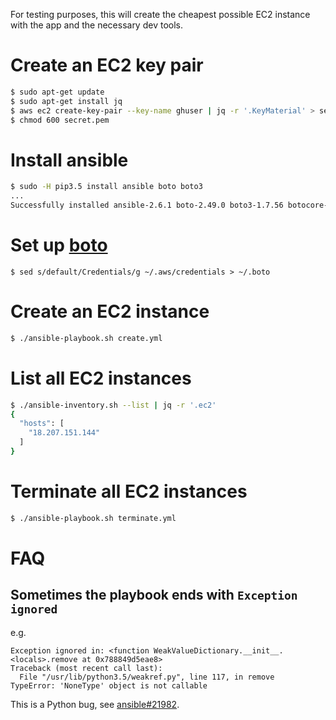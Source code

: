 For testing purposes, this will create the cheapest possible EC2 instance with the app and the
necessary dev tools.

# Create an EC2 key pair

```bash
$ sudo apt-get update
$ sudo apt-get install jq
$ aws ec2 create-key-pair --key-name ghuser | jq -r '.KeyMaterial' > secret.pem
$ chmod 600 secret.pem
```

# Install ansible

```bash
$ sudo -H pip3.5 install ansible boto boto3
...
Successfully installed ansible-2.6.1 boto-2.49.0 boto3-1.7.56 botocore-1.10.56 [...]
```

# Set up [boto](http://boto.cloudhackers.com/en/latest/getting_started.html)

```
$ sed s/default/Credentials/g ~/.aws/credentials > ~/.boto
```

# Create an EC2 instance

```bash
$ ./ansible-playbook.sh create.yml
```

# List all EC2 instances

```bash
$ ./ansible-inventory.sh --list | jq -r '.ec2'
{
  "hosts": [
    "18.207.151.144"
  ]
}
```

# Terminate all EC2 instances

```bash
$ ./ansible-playbook.sh terminate.yml
```

# FAQ

## Sometimes the playbook ends with `Exception ignored`

e.g.

```
Exception ignored in: <function WeakValueDictionary.__init__.<locals>.remove at 0x788849d5eae8>
Traceback (most recent call last):
  File "/usr/lib/python3.5/weakref.py", line 117, in remove
TypeError: 'NoneType' object is not callable
```

This is a Python bug, see [ansible#21982](https://github.com/ansible/ansible/issues/21982).

